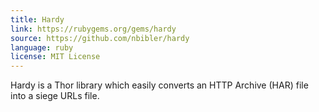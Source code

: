 ```yaml
---
title: Hardy
link: https://rubygems.org/gems/hardy
source: https://github.com/nbibler/hardy
language: ruby
license: MIT License
---
```


Hardy is a Thor library which easily converts an HTTP Archive (HAR) file into a siege URLs file.
